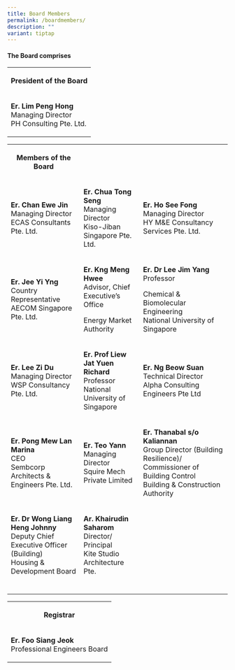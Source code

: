 ```yaml
---
title: Board Members
permalink: /boardmembers/
description: ""
variant: tiptap
---
```

<h4>The Board comprises</h4>
<table>
<tbody>
<tr>
<th rowspan="1" colspan="1">
<p>President of the Board</p>
</th>
</tr>
<tr>
<td rowspan="1" colspan="1">
<p><strong>Er. Lim Peng Hong</strong> 
<br>Managing Director
<br>PH Consulting Pte. Ltd.</p>
</td>
</tr>
</tbody>
</table>
<table>
<tbody>
<tr>
<th rowspan="1" colspan="1">
<p>Members of the Board</p>
</th>
<th rowspan="1" colspan="1">
<p></p>
</th>
<th rowspan="1" colspan="1">
<p></p>
</th>
</tr>
<tr>
<td rowspan="1" colspan="1">
<p><strong>Er. Chan Ewe Jin</strong> 
<br>Managing Director
<br>ECAS Consultants Pte. Ltd.</p>
</td>
<td rowspan="1" colspan="1">
<p><strong>Er. Chua Tong Seng</strong> 
<br>Managing Director
<br>Kiso-Jiban Singapore Pte. Ltd.</p>
</td>
<td rowspan="1" colspan="1">
<p><strong>Er. Ho See Fong</strong> 
<br>Managing Director
<br>HY M&amp;E Consultancy Services Pte. Ltd.</p>
</td>
</tr>
<tr>
<td rowspan="1" colspan="1">
<p><strong>Er. Jee Yi Yng</strong> 
<br>Country Representative
<br>AECOM Singapore Pte. Ltd.</p>
</td>
<td rowspan="1" colspan="1">
<p><strong>Er. Kng Meng Hwee</strong> 
<br>Advisor, Chief Executive’s Office</p>
<p>Energy Market Authority</p>
</td>
<td rowspan="1" colspan="1">
<p><strong>Er. Dr Lee Jim Yang</strong> 
<br>Professor</p>
<p>Chemical &amp; Biomolecular Engineering
<br>National University of Singapore</p>
</td>
</tr>
<tr>
<td rowspan="1" colspan="1">
<p><strong>Er. Lee Zi Du</strong> 
<br>Managing Director
<br>WSP Consultancy Pte. Ltd.</p>
</td>
<td rowspan="1" colspan="1">
<p><strong>Er. Prof Liew Jat Yuen Richard</strong> 
<br>Professor
<br>National University of Singapore</p>
</td>
<td rowspan="1" colspan="1">
<p><strong>Er. Ng Beow Suan</strong> 
<br>Technical Director
<br>Alpha Consulting Engineers Pte Ltd</p>
</td>
</tr>
<tr>
<td rowspan="1" colspan="1">
<p><strong>Er. Pong Mew Lan Marina</strong> 
<br>CEO
<br>Sembcorp Architects &amp; Engineers Pte. Ltd.</p>
</td>
<td rowspan="1" colspan="1">
<p><strong>Er. Teo Yann</strong> 
<br>Managing Director
<br>Squire Mech Private Limited</p>
</td>
<td rowspan="1" colspan="1">
<p><strong>Er. Thanabal s/o Kaliannan</strong> 
<br>Group Director (Building Resilience)/ Commissioner of Building Control
<br>Building &amp; Construction Authority</p>
</td>
</tr>
<tr>
<td rowspan="1" colspan="1">
<p><strong>Er. Dr Wong Liang Heng Johnny</strong> 
<br>Deputy Chief Executive Officer (Building)
<br>Housing &amp; Development Board</p>
</td>
<td rowspan="1" colspan="1">
<p><strong>Ar. Khairudin Saharom</strong> 
<br>Director/ Principal
<br>Kite Studio Architecture Pte.</p>
</td>
<td rowspan="1" colspan="1">
<p></p>
</td>
</tr>
<tr>
<td rowspan="1" colspan="1">
<p></p>
</td>
<td rowspan="1" colspan="1">
<p></p>
</td>
<td rowspan="1" colspan="1">
<p></p>
</td>
</tr>
</tbody>
</table>
<table>
<tbody>
<tr>
<th rowspan="1" colspan="1">
<p>Registrar</p>
</th>
</tr>
<tr>
<td rowspan="1" colspan="1">
<p><strong>Er. Foo Siang Jeok</strong> 
<br>Professional Engineers Board</p>
</td>
</tr>
</tbody>
</table>
<p></p>
<p></p>